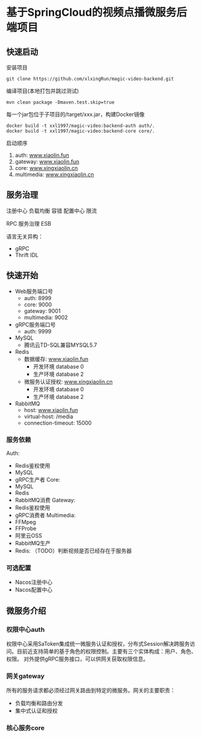 # 基于SpringCloud的视频点播微服务后端项目

## 快速启动
安装项目
```shell
git clone https://github.com/xlxingRun/magic-video-backend.git
```

编译项目(本地打包并跳过测试)
```shell
mvn clean package -Dmaven.test.skip=true
```

每一个jar包位于子项目的/target/xxx.jar，构建Docker镜像
```shell
docker build -t xxl1997/magic-video:backend-auth auth/.
docker build -t xxl1997/magic-video:backend-core core/.

```

启动顺序
1. auth: www.xiaolin.fun
2. gateway: www.xiaolin.fun
3. core: www.xingxiaolin.cn
4. multimedia: www.xingxiaolin.cn

## 服务治理
注册中心 负载均衡 容错 配置中心 限流

RPC 服务治理 ESB

语言无关异构：
- gRPC
- Thrift IDL

## 快速开始
- Web服务端口号
  - auth: 8999
  - core: 9000
  - gateway: 9001
  - multimedia: 9002
- gRPC服务端口号
  - auth: 9999
- MySQL
  - 腾讯云TD-SQL兼容MYSQL5.7
- Redis
  - 数据缓存: www.xiaolin.fun
    - 开发环境 database 0
    - 生产环境 database 2
  - 微服务认证授权: www.xingxiaolin.cn
    - 开发环境 database 0
    - 生产环境 database 2
- RabbitMQ
  - host: www.xiaolin.fun
  - virtual-host: /media
  - connection-timeout: 15000

### 服务依赖
Auth:
  - Redis鉴权使用
  - MySQL
  - gRPC生产者
Core:
  - MySQL
  - Redis
  - RabbitMQ消费
Gateway:
  - Redis鉴权使用
  - gRPC消费者
Multimedia:
  - FFMpeg
  - FFProbe
  - 阿里云OSS
  - RabbitMQ生产
  - Redis: （TODO）判断视频是否已经存在于服务器


### 可选配置
- Nacos注册中心
- Nacos配置中心

## 微服务介绍

### 权限中心auth
权限中心采用SaToken集成统一微服务认证和授权，分布式Session解决跨服务访问。目前近支持简单的基于角色的权限控制。主要有三个实体构成：用户、角色、权限。
对外提供gRPC服务接口，可以供网关获取权限信息。

### 网关gateway
所有的服务请求都必须经过网关路由到特定的微服务。网关的主要职责：
- 负载均衡和路由分发
- 集中式认证和授权

### 核心服务core


